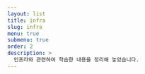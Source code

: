 ```yaml
---
layout: list
title: infra
slug: infra
menu: true
submenu: true
order: 2
description: >
  인프라와 관련하여 학습한 내용을 정리해 놓았습니다.
---
```

